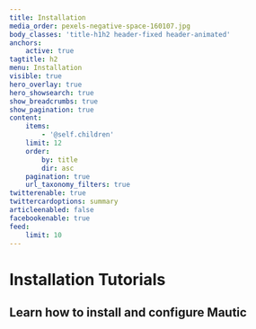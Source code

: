 ```yaml
---
title: Installation
media_order: pexels-negative-space-160107.jpg
body_classes: 'title-h1h2 header-fixed header-animated'
anchors:
    active: true
tagtitle: h2
menu: Installation
visible: true
hero_overlay: true
hero_showsearch: true
show_breadcrumbs: true
show_pagination: true
content:
    items:
        - '@self.children'
    limit: 12
    order:
        by: title
        dir: asc
    pagination: true
    url_taxonomy_filters: true
twitterenable: true
twittercardoptions: summary
articleenabled: false
facebookenable: true
feed:
    limit: 10
---
```


# Installation Tutorials
## Learn how to install and configure Mautic